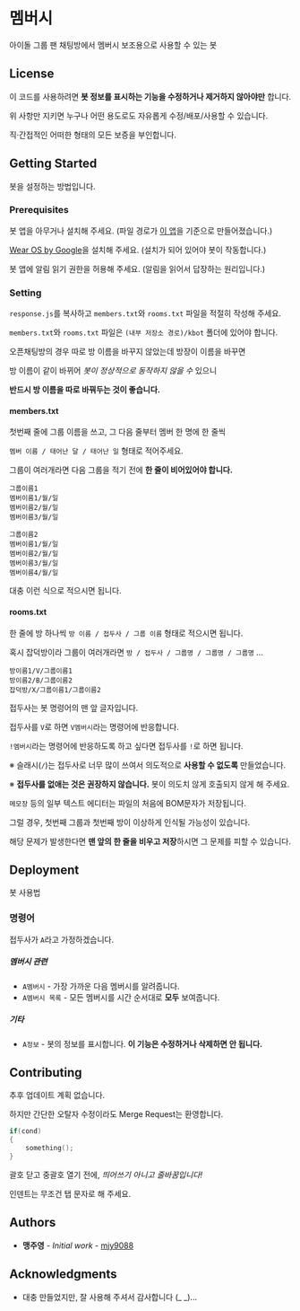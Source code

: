 # 멤버시

아이돌 그룹 팬 채팅방에서 멤버시 보조용으로 사용할 수 있는 봇





## License

이 코드를 사용하려면 **봇 정보를 표시하는 기능을 수정하거나 제거하지 않아야만** 합니다.

위 사항만 지키면 누구나 어떤 용도로도 자유롭게 수정/배포/사용할 수 있습니다.

직·간접적인 어떠한 형태의 모든 보증을 부인합니다.





## Getting Started

봇을 설정하는 방법입니다.



### Prerequisites

봇 앱을 아무거나 설치해 주세요. (파일 경로가 [이 앱](https://play.google.com/store/apps/details?id=be.zvz.newskbot)을 기준으로 만들어졌습니다.)

[Wear OS by Google](https://play.google.com/store/apps/details?id=com.google.android.wearable.app)을 설치해 주세요. (설치가 되어 있어야 봇이 작동합니다.)

봇 앱에 알림 읽기 권한을 허용해 주세요. (알림을 읽어서 답장하는 원리입니다.)



### Setting

`response.js`를 복사하고 `members.txt`와 `rooms.txt` 파일을 적절히 작성해 주세요.

`members.txt`와 `rooms.txt` 파일은 `(내부 저장소 경로)/kbot` 폴더에 있어야 합니다.



오픈채팅방의 경우 따로 방 이름을 바꾸지 않았는데 방장이 이름을 바꾸면

방 이름이 같이 바뀌어 _봇이 정상적으로 동작하지 않을 수_ 있으니

**반드시 방 이름을 따로 바꿔두는 것이 좋습니다.**



#### members.txt

첫번째 줄에 그룹 이름을 쓰고, 그 다음 줄부터 멤버 한 명에 한 줄씩

`멤버 이름 / 태어난 달 / 태어난 일` 형태로 적어주세요.

그룹이 여러개라면 다음 그룹을 적기 전에 **한 줄이 비어있어야 합니다.**

```
그룹이름1
멤버이름1/월/일
멤버이름2/월/일
멤버이름3/월/일

그룹이름2
멤버이름1/월/일
멤버이름2/월/일
멤버이름3/월/일
멤버이름4/월/일
```

대충 이런 식으로 적으시면 됩니다.



#### rooms.txt

한 줄에 방 하나씩 `방 이름 / 접두사 / 그룹 이름` 형태로 적으시면 됩니다.

혹시 잡덕방이라 그룹이 여러개라면 `방 / 접두사 / 그룹명 / 그룹명 / 그룹명` ...

```
방이름1/V/그룹이름1
방이름2/B/그룹이름2
잡덕방/X/그룹이름1/그룹이름2
```

접두사는 봇 명령어의 맨 앞 글자입니다.

접두사를 `V`로 하면 `V멤버시`라는 명령어에 반응합니다.

`!멤버시`라는 명령어에 반응하도록 하고 싶다면 접두사를 `!`로 하면 됩니다.

※ 슬래시(`/`)는 접두사로 너무 많이 쓰여서 의도적으로 **사용할 수 없도록** 만들었습니다.

※ **접두사를 없애는 것은 권장하지 않습니다.** 봇이 의도치 않게 호출되지 않게 해 주세요.



`메모장` 등의 일부 텍스트 에디터는 파일의 처음에 BOM문자가 저장됩니다.

그럴 경우, 첫번째 그룹과 첫번째 방이 이상하게 인식될 가능성이 있습니다.

해당 문제가 발생한다면 **맨 앞의 한 줄을 비우고 저장**하시면 그 문제를 피할 수 있습니다.





## Deployment

봇 사용법



### 명령어

접두사가 `A`라고 가정하겠습니다.

##### 멤버시 관련

- `A멤버시` - 가장 가까운 다음 멤버시를 알려줍니다.
- `A멤버시 목록` - 모든 멤버시를 시간 순서대로 **모두** 보여줍니다.

##### 기타

- `A정보` - 봇의 정보를 표시합니다. **이 기능은 수정하거나 삭제하면 안 됩니다.**



## Contributing

추후 업데이트 계획 없습니다.

하지만 간단한 오탈자 수정이라도 Merge Request는 환영합니다.

```C
if(cond)
{
	something();
}
```

괄호 닫고 중괄호 열기 전에, _띄어쓰기 아니고 줄바꿈입니다!_

인덴트는 무조건 탭 문자로 해 주세요.



## Authors

- **맹주영** - _Initial work_ - [mjy9088](https://gitlab.com/mjy9088)





## Acknowledgments

- 대충 만들었지만, 잘 사용해 주셔서 감사합니다 (_ _)...